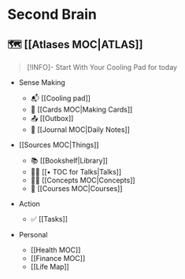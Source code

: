 # Second Brain

## 🗺 [[Atlases MOC|ATLAS]]

>[!INFO]- Start With Your Cooling Pad for today

- Sense Making
	-  📬 [[Cooling pad]]
	-  💾 [[Cards MOC|Making Cards]]
	-  📤 [[Outbox]]
	-  📆 [[Journal MOC|Daily Notes]]

-  [[Sources MOC|Things]]
	-  📚 [[Bookshelf|Library]]
	-  🧑‍🏫 [[• TOC for Talks|Talks]]
	-  😶‍🌫️ [[Concepts MOC|Concepts]]
	-  🔬 [[Courses MOC|Courses]]

- Action
	- ✅ [[Tasks]]

- Personal
	- [[Health MOC]] 
	- [[Finance MOC]]
	- [[Life Map]]